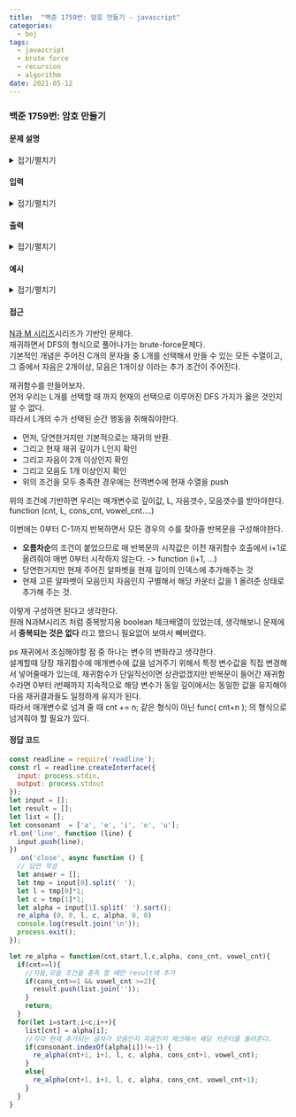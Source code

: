 ```yaml
---
title:  "백준 1759번: 암호 만들기 - javascript"
categories: 
  - boj
tags:
  - javascript
  - brute force
  - recursion
  - algorithm
date: 2021-05-12
---
```

### 백준 1759번: 암호 만들기


#### 문제 설명
<details markdown="1">
<summary>접기/펼치기</summary>
바로 어제 최백준 조교가 방 열쇠를 주머니에 넣은 채 깜빡하고 서울로 가 버리는 황당한 상황에 직면한 조교들은, 702호에 새로운 보안 시스템을 설치하기로 하였다. 이 보안 시스템은 열쇠가 아닌 암호로 동작하게 되어 있는 시스템이다.

암호는 서로 다른 L개의 알파벳 소문자들로 구성되며 최소 한 개의 모음(a, e, i, o, u)과 최소 두 개의 자음으로 구성되어 있다고 알려져 있다. 또한 정렬된 문자열을 선호하는 조교들의 성향으로 미루어 보아 암호를 이루는 알파벳이 암호에서 증가하는 순서로 배열되었을 것이라고 추측된다. 즉, abc는 가능성이 있는 암호이지만 bac는 그렇지 않다.

새 보안 시스템에서 조교들이 암호로 사용했을 법한 문자의 종류는 C가지가 있다고 한다. 이 알파벳을 입수한 민식, 영식 형제는 조교들의 방에 침투하기 위해 암호를 추측해 보려고 한다. C개의 문자들이 모두 주어졌을 때, 가능성 있는 암호들을 모두 구하는 프로그램을 작성하시오.
 </details>

#### 입력
<details markdown="1">
<summary>접기/펼치기</summary>
첫째 줄에 두 정수 L, C가 주어진다. (3 ≤ L ≤ C ≤ 15) 다음 줄에는 C개의 문자들이 공백으로 구분되어 주어진다. 주어지는 문자들은 알파벳 소문자이며, 중복되는 것은 없다.
 </details>

#### 출력
<details markdown="1">
<summary>접기/펼치기</summary>
각 줄에 하나씩, 사전식으로 가능성 있는 암호를 모두 출력한다.
</details>

#### 예시   
<details markdown="1">
<summary>접기/펼치기</summary>

```js
입력
4 6
a t c i s w
```
```js
acis
acit
aciw
acst
acsw
actw
aist
aisw
aitw
astw
cist
cisw
citw
istw
```

</details>

#### 접근   
[ N과 M 시리즈](3-15649)시리즈가 기반인 문제다.   
재귀하면서 DFS의 형식으로 풀어나가는 brute-force문제다.   
기본적인 개념은 주어진 C개의 문자들 중 L개를 선택해서 만들 수 있는 모든 수열이고, 그 중에서 자음은 2개이상, 모음은 1개이상 이라는 추가 조건이 주어진다.   

재귀함수를 만들어보자.   
먼저 우리는 L개를 선택할 때 까지 현재의 선택으로 이루어진 DFS 가지가 옳은 것인지 알 수 없다.   
따라서 L개의 수가 선택된 순간 행동을 취해줘야한다.   
- 먼저, 당연한거지만 기본적으로는 재귀의 반환.
- 그리고 현재 재귀 깊이가 L인지 확인
- 그리고 자음이 2개 이상인지 확인
- 그리고 모음도 1개 이상인지 확인
- 위의 조건을 모두 충족한 경우에는 전역변수에 현재 수열을 push   

위의 조건에 기반하면 우리는 매개변수로 깊이값, L, 자음갯수, 모음갯수를 받아야한다.   
function (cnt, L, cons_cnt, vowel_cnt....)

이번에는 0부터 C-1까지 반복하면서 모든 경우의 수를 찾아줄 반복문을 구성해야한다.   
- **오름차순**의 조건이 붙었으므로 매 반복문의 시작값은 이전 재귀함수 호출에서 i+1로 올려줘야 매번 0부터 시작하지 않는다. -> function (i+1, ...)   
- 당연한거지만 현재 주어진 알파벳을 현재 깊이의 인덱스에 추가해주는 것   
- 현재 고른 알파벳이 모음인지 자음인지 구별해서 해당 카운터 값을 1 올려준 상태로 추가해 주는 것.   

이렇게 구성하면 된다고 생각한다.   
원래 N과M시리즈 처럼 중복방지용 boolean 체크배열이 있었는데, 생각해보니 문제에서 **중복되는 것은 없다** 라고 했으니 필요없어 보여서 빼버렸다.

ps
재귀에서 조심해야할 점 중 하나는 변수의 변화라고 생각한다.   
설계할때 당장 재귀함수에 매개변수에 값을 넘겨주기 위해서 특정 변수값을 직접 변경해서 넣어줄때가 있는데, 재귀함수가 단일직선이면 상관없겠지만 반복문이 들어간 재귀함수라면 0부터 i번째까지 지속적으로 해당 변수가 동일 깊이에서는 동일한 값을 유지해야 다음 재귀결과들도 일정하게 유지가 된다.   
따라서 매개변수로 넘겨 줄 때  cnt += n; 같은 형식이 아닌 func( cnt+n ); 의 형식으로 넘겨줘야 할 필요가 있다.


#### 정답 코드
```js
const readline = require('readline');
const rl = readline.createInterface({
  input: process.stdin,
  output: process.stdout
});
let input = [];
let result = [];
let list = [];
let consonant  = ['a', 'e', 'i', 'o', 'u'];
rl.on('line', function (line) {
  input.push(line);
})
  .on('close', async function () {
  // 답안 작성
  let answer = [];  
  let tmp = input[0].split(' ');
  let l = tmp[0]*1;
  let c = tmp[1]*1;
  let alpha = input[1].split(' ').sort();
  re_alpha (0, 0, l, c, alpha, 0, 0)
  console.log(result.join('\n'));
  process.exit();
});

let re_alpha = function(cnt,start,l,c,alpha, cons_cnt, vowel_cnt){  
  if(cnt==l){
    //자음,모음 조건을 충족 할 때만 result에 추가
    if(cons_cnt>=1 && vowel_cnt >=2){
      result.push(list.join(''));
    }    
    return;
  }
  for(let i=start;i<c;i++){    
    list[cnt] = alpha[i];
    //각각 현재 추가되는 글자가 모음인지 자음인지 체크해서 해당 카운터를 올려준다.
    if(consonant.indexOf(alpha[i])!=-1) {
      re_alpha(cnt+1, i+1, l, c, alpha, cons_cnt+1, vowel_cnt);
    }
    else{
      re_alpha(cnt+1, i+1, l, c, alpha, cons_cnt, vowel_cnt+1);
    } 
  }
}
```
